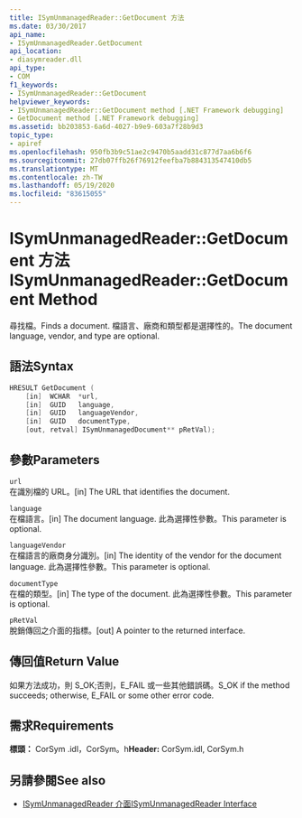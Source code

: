 ```yaml
---
title: ISymUnmanagedReader::GetDocument 方法
ms.date: 03/30/2017
api_name:
- ISymUnmanagedReader.GetDocument
api_location:
- diasymreader.dll
api_type:
- COM
f1_keywords:
- ISymUnmanagedReader::GetDocument
helpviewer_keywords:
- ISymUnmanagedReader::GetDocument method [.NET Framework debugging]
- GetDocument method [.NET Framework debugging]
ms.assetid: bb203853-6a6d-4027-b9e9-603a7f28b9d3
topic_type:
- apiref
ms.openlocfilehash: 950fb3b9c51ae2c9470b5aadd31c877d7aa6b6f6
ms.sourcegitcommit: 27db07ffb26f76912feefba7b884313547410db5
ms.translationtype: MT
ms.contentlocale: zh-TW
ms.lasthandoff: 05/19/2020
ms.locfileid: "83615055"
---
```

# <a name="isymunmanagedreadergetdocument-method"></a><span data-ttu-id="05e02-102">ISymUnmanagedReader::GetDocument 方法</span><span class="sxs-lookup"><span data-stu-id="05e02-102">ISymUnmanagedReader::GetDocument Method</span></span>
<span data-ttu-id="05e02-103">尋找檔。</span><span class="sxs-lookup"><span data-stu-id="05e02-103">Finds a document.</span></span> <span data-ttu-id="05e02-104">檔語言、廠商和類型都是選擇性的。</span><span class="sxs-lookup"><span data-stu-id="05e02-104">The document language, vendor, and type are optional.</span></span>  
  
## <a name="syntax"></a><span data-ttu-id="05e02-105">語法</span><span class="sxs-lookup"><span data-stu-id="05e02-105">Syntax</span></span>  
  
```cpp  
HRESULT GetDocument (  
    [in]  WCHAR  *url,  
    [in]  GUID   language,  
    [in]  GUID   languageVendor,  
    [in]  GUID   documentType,  
    [out, retval] ISymUnmanagedDocument** pRetVal);  
```  
  
## <a name="parameters"></a><span data-ttu-id="05e02-106">參數</span><span class="sxs-lookup"><span data-stu-id="05e02-106">Parameters</span></span>  
 `url`  
 <span data-ttu-id="05e02-107">在識別檔的 URL。</span><span class="sxs-lookup"><span data-stu-id="05e02-107">[in] The URL that identifies the document.</span></span>  
  
 `language`  
 <span data-ttu-id="05e02-108">在檔語言。</span><span class="sxs-lookup"><span data-stu-id="05e02-108">[in] The document language.</span></span> <span data-ttu-id="05e02-109">此為選擇性參數。</span><span class="sxs-lookup"><span data-stu-id="05e02-109">This parameter is optional.</span></span>  
  
 `languageVendor`  
 <span data-ttu-id="05e02-110">在檔語言的廠商身分識別。</span><span class="sxs-lookup"><span data-stu-id="05e02-110">[in] The identity of the vendor for the document language.</span></span> <span data-ttu-id="05e02-111">此為選擇性參數。</span><span class="sxs-lookup"><span data-stu-id="05e02-111">This parameter is optional.</span></span>  
  
 `documentType`  
 <span data-ttu-id="05e02-112">在檔的類型。</span><span class="sxs-lookup"><span data-stu-id="05e02-112">[in] The type of the document.</span></span> <span data-ttu-id="05e02-113">此為選擇性參數。</span><span class="sxs-lookup"><span data-stu-id="05e02-113">This parameter is optional.</span></span>  
  
 `pRetVal`  
 <span data-ttu-id="05e02-114">脫銷傳回之介面的指標。</span><span class="sxs-lookup"><span data-stu-id="05e02-114">[out] A pointer to the returned interface.</span></span>  
  
## <a name="return-value"></a><span data-ttu-id="05e02-115">傳回值</span><span class="sxs-lookup"><span data-stu-id="05e02-115">Return Value</span></span>  
 <span data-ttu-id="05e02-116">如果方法成功，則 S_OK;否則，E_FAIL 或一些其他錯誤碼。</span><span class="sxs-lookup"><span data-stu-id="05e02-116">S_OK if the method succeeds; otherwise, E_FAIL or some other error code.</span></span>  
  
## <a name="requirements"></a><span data-ttu-id="05e02-117">需求</span><span class="sxs-lookup"><span data-stu-id="05e02-117">Requirements</span></span>  
 <span data-ttu-id="05e02-118">**標頭：** CorSym .idl，CorSym。h</span><span class="sxs-lookup"><span data-stu-id="05e02-118">**Header:** CorSym.idl, CorSym.h</span></span>  
  
## <a name="see-also"></a><span data-ttu-id="05e02-119">另請參閱</span><span class="sxs-lookup"><span data-stu-id="05e02-119">See also</span></span>

- [<span data-ttu-id="05e02-120">ISymUnmanagedReader 介面</span><span class="sxs-lookup"><span data-stu-id="05e02-120">ISymUnmanagedReader Interface</span></span>](isymunmanagedreader-interface.md)
